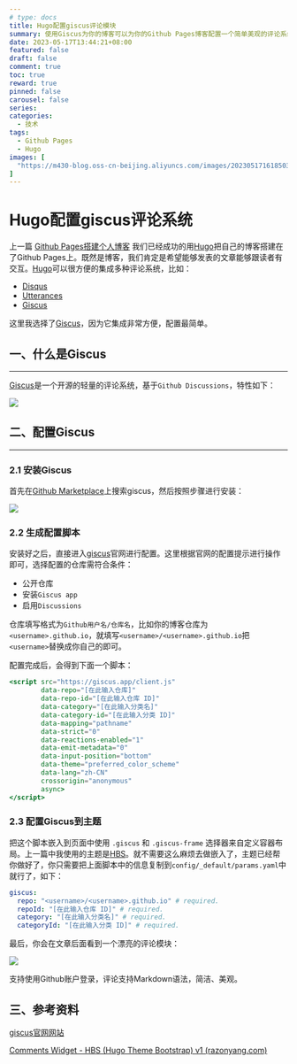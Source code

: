 ```yaml
---
# type: docs 
title: Hugo配置giscus评论模块
summary: 使用Giscus为你的博客可以为你的Github Pages博客配置一个简单美观的评论系统
date: 2023-05-17T13:44:21+08:00
featured: false
draft: false
comment: true
toc: true
reward: true
pinned: false
carousel: false
series:
categories:
  - 技术
tags:
  - Github Pages
  - Hugo
images: [
  "https://m430-blog.oss-cn-beijing.aliyuncs.com/images/202305171618503.png?x-oss-process=image/quality,q_80/format,webp"
]
---
```


# Hugo配置giscus评论系统

上一篇 [Github Pages搭建个人博客](http://localhost:1313/blog/2023/05/build-your-blog/) 我们已经成功的用[Hugo](https://gohugo.io/)把自己的博客搭建在了Github Pages上。既然是博客，我们肯定是希望能够发表的文章能够跟读者有交互。[Hugo](https://gohugo.io/)可以很方便的集成多种评论系统，比如：

- [Disqus](https://disqus.com/)
- [Utterances](https://utteranc.es/)
- [Giscus](https://giscus.app/)

这里我选择了[Giscus](https://giscus.app/)，因为它集成非常方便，配置最简单。

## 一、什么是Giscus

---

[Giscus](https://giscus.app/)是一个开源的轻量的评论系统，基于`Github Discussions`，特性如下：

![](https://m430-blog.oss-cn-beijing.aliyuncs.com/images/202305171618504.png?x-oss-process=image/quality,q_80/format,webp)

## 二、配置Giscus

---

### 2.1 安装Giscus
首先在[Github Marketplace](https://github.com/marketplace)上搜索giscus，然后按照步骤进行安装：

![](https://m430-blog.oss-cn-beijing.aliyuncs.com/images/202305171618505.png?x-oss-process=image/quality,q_80/format,webp)

### 2.2 生成配置脚本

安装好之后，直接进入[giscus](https://giscus.app/zh-CN)官网进行配置。这里根据官网的配置提示进行操作即可，选择配置的仓库需符合条件：

- 公开仓库
- 安装`Giscus app`
- 启用`Discussions`

仓库填写格式为`Github用户名/仓库名`，比如你的博客仓库为`<username>.github.io`，就填写`<username>/<username>.github.io`把`<username>`替换成你自己的即可。

配置完成后，会得到下面一个脚本：

```jsx
<script src="https://giscus.app/client.js"
        data-repo="[在此输入仓库]"
        data-repo-id="[在此输入仓库 ID]"
        data-category="[在此输入分类名]"
        data-category-id="[在此输入分类 ID]"
        data-mapping="pathname"
        data-strict="0"
        data-reactions-enabled="1"
        data-emit-metadata="0"
        data-input-position="bottom"
        data-theme="preferred_color_scheme"
        data-lang="zh-CN"
        crossorigin="anonymous"
        async>
</script>
```
### 2.3 配置Giscus到主题

把这个脚本嵌入到页面中使用 `.giscus` 和 `.giscus-frame` 选择器来自定义容器布局。上一篇中我使用的主题是[HBS](https://hbs.razonyang.com/)。就不需要这么麻烦去做嵌入了，主题已经帮你做好了，你只需要把上面脚本中的信息复制到`config/_default/params.yaml`中就行了，如下：

```yaml
giscus:
  repo: "<username>/<username>.github.io" # required.
  repoId: "[在此输入仓库 ID]" # required.
  category: "[在此输入分类名]" # required.
  categoryId: "[在此输入分类 ID]" # required.
```

最后，你会在文章后面看到一个漂亮的评论模块：

![](https://m430-blog.oss-cn-beijing.aliyuncs.com/images/202305171618506.png?x-oss-process=image/quality,q_80/format,webp)

支持使用Github账户登录，评论支持Markdown语法，简洁、美观。

## 三、参考资料

[giscus官网网站](https://giscus.app/zh-CN)

[Comments Widget - HBS (Hugo Theme Bootstrap) v1 (razonyang.com)](https://hbs.razonyang.com/v1/en/docs/widgets/comments/)
